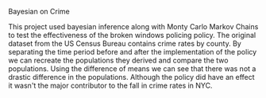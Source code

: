 Bayesian on Crime

This project used bayesian inference along with Monty Carlo Markov Chains to test the effectiveness of the broken windows policing policy. The original dataset from the US Census Bureau contains crime rates by county. By separating the time period before and after the implementation of the policy we can recreate the populations they derived and compare the two populations. Using the difference of means we can see that there was not a drastic difference in the populations. Although the policy did have an effect it wasn't the major contributor to the fall in crime rates in NYC.
